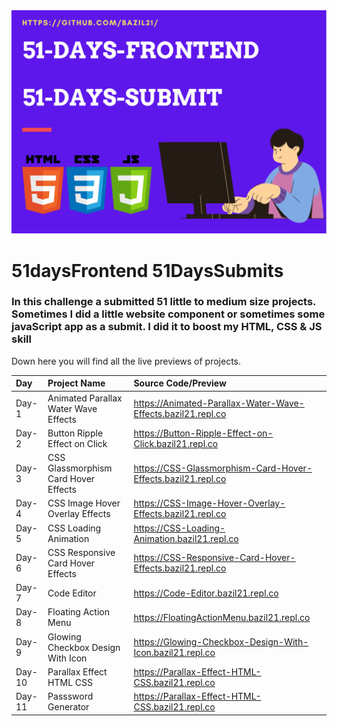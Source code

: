 <img src="/banner.png">

# 51daysFrontend  51DaysSubmits

 ### In this challenge a submitted 51 little to medium size projects. Sometimes I did a little website component or sometimes some javaScript app as a submit. I did it to boost my HTML, CSS & JS skill
 
Down here you will find all the live previews of projects.

 | Day   | Project Name    | Source Code/Preview |
| :---  | :------------- | :------------------ |  
| Day-1 | Animated Parallax Water Wave Effects  | https://Animated-Parallax-Water-Wave-Effects.bazil21.repl.co |
| Day-2 | Button Ripple Effect on Click  | https://Button-Ripple-Effect-on-Click.bazil21.repl.co |
| Day-3 | CSS Glassmorphism Card Hover Effects  | https://CSS-Glassmorphism-Card-Hover-Effects.bazil21.repl.co |
| Day-4 | CSS Image Hover Overlay Effects | https://CSS-Image-Hover-Overlay-Effects.bazil21.repl.co |
| Day-5 | CSS Loading Animation | https://CSS-Loading-Animation.bazil21.repl.co |
| Day-6 | CSS Responsive Card Hover Effects | https://CSS-Responsive-Card-Hover-Effects.bazil21.repl.co |
| Day-7 | Code Editor | https://Code-Editor.bazil21.repl.co |
| Day-8 | Floating Action Menu | https://FloatingActionMenu.bazil21.repl.co |
| Day-9 | Glowing Checkbox Design With Icon | https://Glowing-Checkbox-Design-With-Icon.bazil21.repl.co |
| Day-10 | Parallax Effect HTML CSS | https://Parallax-Effect-HTML-CSS.bazil21.repl.co |
| Day-11 | Passsword Generator | https://Parallax-Effect-HTML-CSS.bazil21.repl.co |

